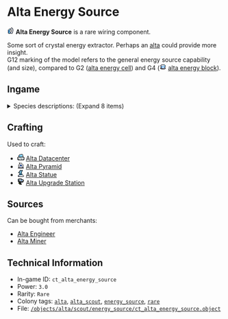 # Alta Energy Source

<img src="https://raw.githubusercontent.com/Ceterai/Enternia/main/objects/alta/scout/energy_source/icon.png" alt="Alta Energy Source icon" loading="lazy" height=16px width="auto" /> **Alta Energy Source** is a rare wiring component.

Some sort of crystal energy extractor. Perhaps an [alta](https://ceterai.github.io/MyEnternia/Wiki/Tags/Alta) could provide more insight.  
G12 marking of the model refers to the general energy source capability (and size), compared to G2 ([alta energy cell](https://ceterai.github.io/MyEnternia/Wiki/altaenergycell)) and G4 (<img src="https://raw.githubusercontent.com/Ceterai/Enternia/main/objects/alta/city/energy_block/icon.png" alt="Alta Energy Block ★ icon" loading="lazy" height=16px width="auto" /> [alta energy block](https://ceterai.github.io/MyEnternia/Wiki/AltaEnergyBlock)).

## Ingame

<details markdown="1"><summary>Species descriptions: (Expand 8 items)</summary>

- Alta: This device generates alternia energy from a crystal. Very useful.
- Apex: A structure of unknown purpose.
- Avian: What is this for?
- Floran: A big metal triangle. Floran wondersss what's inssside.
- Glitch: Cautious. This look misterious.
- Human: A metal pyramid.
- Hylotl: What could be the purpose of this structure?
- Novakid: T'is a weird shape for a building.

</details>

## Crafting

Used to craft:

- <img src="https://raw.githubusercontent.com/Ceterai/Enternia/main/objects/alta/crafting/datacenter/icon.png" alt="Alta Datacenter icon" loading="lazy" height=16px width="auto" /> [Alta Datacenter](https://ceterai.github.io/MyEnternia/Wiki/AltaDatacenter)
- <img src="https://raw.githubusercontent.com/Ceterai/Enternia/main/objects/alta/city/pyramid/icon.png" alt="Alta Pyramid icon" loading="lazy" height=16px width="auto" /> [Alta Pyramid](https://ceterai.github.io/MyEnternia/Wiki/AltaPyramid)
- <img src="https://raw.githubusercontent.com/Ceterai/Enternia/main/objects/alta/special/statues/alta/icon.png" alt="Alta Statue icon" loading="lazy" height=16px width="auto" /> [Alta Statue](https://ceterai.github.io/MyEnternia/Wiki/AltaStatue)
- <img src="https://raw.githubusercontent.com/Ceterai/Enternia/main/objects/alta/crafting/upgrade_station/icon1.png" alt="Alta Upgrade Station icon" loading="lazy" height=16px width="auto" /> [Alta Upgrade Station](https://ceterai.github.io/MyEnternia/Wiki/AltaUpgradeStation)

## Sources

Can be bought from merchants:

- [Alta Engineer](https://ceterai.github.io/MyEnternia/Wiki/AltaEngineer)
- [Alta Miner](https://ceterai.github.io/MyEnternia/Wiki/AltaMiner)

## Technical Information

- In-game ID: `ct_alta_energy_source`
- Power: `3.0`
- Rarity: `Rare`
- Colony tags: [`alta`](https://ceterai.github.io/MyEnternia/Wiki/Tags/Alta), [`alta_scout`](https://ceterai.github.io/MyEnternia/Wiki/Tags/AltaScout), [`energy_source`](https://ceterai.github.io/MyEnternia/Wiki/Tags/EnergySource), [`rare`](https://ceterai.github.io/MyEnternia/Wiki/Tags/Rare)
- File: [`/objects/alta/scout/energy_source/ct_alta_energy_source.object`](https://github.com/Ceterai/Enternia/blob/main/objects/alta/scout/energy_source/ct_alta_energy_source.object)
